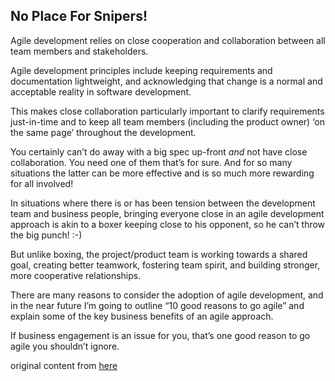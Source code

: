 ## No Place For Snipers!

Agile development relies on close cooperation and collaboration between all team members and stakeholders.

Agile development principles include keeping requirements and documentation lightweight, and acknowledging that change is a normal and acceptable reality in software development.

This makes close collaboration particularly important to clarify requirements just-in-time and to keep all team members (including the product owner) ‘on the same page’ throughout the development.

You certainly can’t do away with a big spec up-front *and* not have close collaboration. You need one of them that’s for sure. And for so many situations the latter can be more effective and is so much more rewarding for all involved!

In situations where there is or has been tension between the development team and business people, bringing everyone close in an agile development approach is akin to a boxer keeping close to his opponent, so he can’t throw the big punch! :-)

But unlike boxing, the project/product team is working towards a shared goal, creating better teamwork, fostering team spirit, and building stronger, more cooperative relationships.

There are many reasons to consider the adoption of agile development, and in the near future I’m going to outline “10 good reasons to go agile” and explain some of the key business benefits of an agile approach.

If business engagement is an issue for you, that’s one good reason to go agile you shouldn’t ignore.

original content from [here](http://www.allaboutagile.com/category/10-key-principles-of-agile/)

